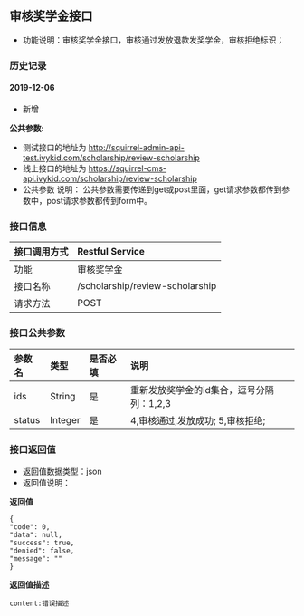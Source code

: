 ## 审核奖学金接口
+ 功能说明：审核奖学金接口，审核通过发放退款发奖学金，审核拒绝标识；

### 历史记录

#### 2019-12-06 
- 新增

**公共参数:**
+ 测试接口的地址为 http://squirrel-admin-api-test.ivykid.com/scholarship/review-scholarship
+ 线上接口的地址为 https://squirrel-cms-api.ivykid.com/scholarship/review-scholarship
+ 公共参数 说明： 公共参数需要传递到get或post里面，get请求参数都传到参数中，post请求参数都传到form中。

### 接口信息
|接口调用方式 	|	Restful Service			|
|:--------------|:------------------------------------------|
|功能	     	| 审核奖学金									|
|接口名称		|/scholarship/review-scholarship			|
|请求方法		|POST					    |

### 接口公共参数
|参数名		   		|类型	|是否必填	|说明			    							|
|:------------------|:------|:----------|:----------------------------------------------|
|ids				|String	|	是 		|重新发放奖学金的id集合，逗号分隔列：1,2,3 			|
|status				|Integer|	是 		| 4,审核通过,发放成功; 5,审核拒绝; 				|

### 接口返回值
+ 返回值数据类型：json
+ 返回值说明：

**返回值**  

```
{
"code": 0,
"data": null,
"success": true,
"denied": false,
"message": ""
}
```

**返回值描述**  

```
content:错误描述
```
